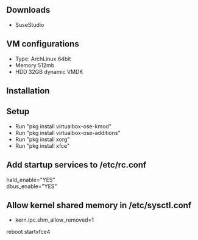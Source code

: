 ## Downloads
* SuseStudio

## VM configurations
* Type: ArchLinux 64bit
* Memory 512mb
* HDD 32GB dynamic VMDK

## Installation


## Setup
* Run "pkg install virtualbox-ose-kmod"
* Run "pkg install virtualbox-ose-additions"
* Run "pkg install xorg"
* Run "pkg install xfce"

## Add startup services to /etc/rc.conf  
hald_enable="YES"  
dbus_enable="YES"  

## Allow kernel shared memory in /etc/sysctl.conf
* kern.ipc.shm_allow_removed=1

reboot
startxfce4
